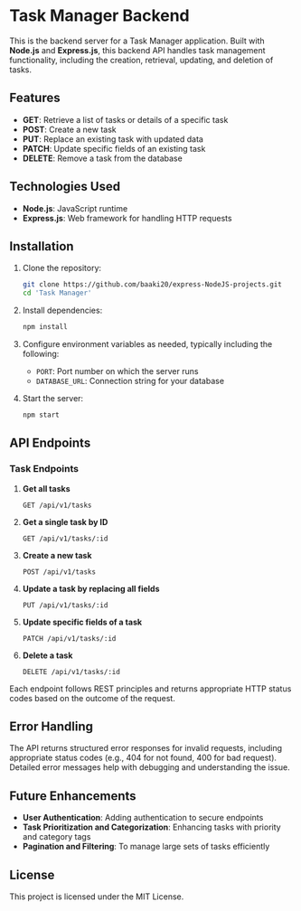 # Task Manager Backend

This is the backend server for a Task Manager application. Built with **Node.js** and **Express.js**, this backend API handles task management functionality, including the creation, retrieval, updating, and deletion of tasks. 

## Features

- **GET**: Retrieve a list of tasks or details of a specific task
- **POST**: Create a new task
- **PUT**: Replace an existing task with updated data
- **PATCH**: Update specific fields of an existing task
- **DELETE**: Remove a task from the database

## Technologies Used

- **Node.js**: JavaScript runtime
- **Express.js**: Web framework for handling HTTP requests

## Installation

1. Clone the repository:

   ```bash
   git clone https://github.com/baaki20/express-NodeJS-projects.git
   cd 'Task Manager'
   ```

2. Install dependencies:

   ```bash
   npm install
   ```

3. Configure environment variables as needed, typically including the following:

   - `PORT`: Port number on which the server runs
   - `DATABASE_URL`: Connection string for your database

4. Start the server:

   ```bash
   npm start
   ```

## API Endpoints

### Task Endpoints

1. **Get all tasks**

   ```http
   GET /api/v1/tasks
   ```

2. **Get a single task by ID**

   ```http
   GET /api/v1/tasks/:id
   ```

3. **Create a new task**

   ```http
   POST /api/v1/tasks
   ```

4. **Update a task by replacing all fields**

   ```http
   PUT /api/v1/tasks/:id
   ```

5. **Update specific fields of a task**

   ```http
   PATCH /api/v1/tasks/:id
   ```

6. **Delete a task**

   ```http
   DELETE /api/v1/tasks/:id
   ```

Each endpoint follows REST principles and returns appropriate HTTP status codes based on the outcome of the request.

## Error Handling

The API returns structured error responses for invalid requests, including appropriate status codes (e.g., 404 for not found, 400 for bad request). Detailed error messages help with debugging and understanding the issue.

## Future Enhancements

- **User Authentication**: Adding authentication to secure endpoints
- **Task Prioritization and Categorization**: Enhancing tasks with priority and category tags
- **Pagination and Filtering**: To manage large sets of tasks efficiently

## License

This project is licensed under the MIT License.